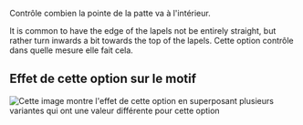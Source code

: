 Contrôle combien la pointe de la patte va à l'intérieur.

It is common to have the edge of the lapels not be entirely straight, but rather turn inwards a bit towards the top of the lapels. Cette option contrôle dans quelle mesure elle fait cela.

## Effet de cette option sur le motif

![Cette image montre l'effet de cette option en superposant plusieurs variantes qui ont une valeur différente pour cette option](carlton\_lapelreduction\_sample.svg "Effet de cette option sur le motif")
